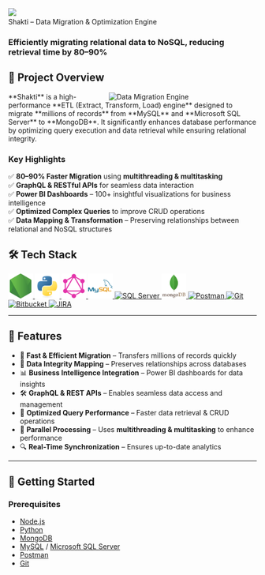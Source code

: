 <img src="https://github.com/user-attachments/assets/9ffaf857-2b5e-48ee-b741-bffb4301634b" width="1000"/>
<div align="center>
    <h1 style="display: inline;">Shakti – Data Migration & Optimization Engine</h1>
  <h3>Efficiently migrating relational data to NoSQL, reducing retrieval time by 80–90%</h3>
</div>

## 🚀 Project Overview  
<img align="right" alt="Data Migration Engine" width="300" margin-top="50%" src="https://github.com/user-attachments/assets/2a4ce6c1-9e58-4922-a882-2b73b4bc5119"/> 
**Shakti** is a high-performance **ETL (Extract, Transform, Load) engine** designed to migrate **millions of records** from **MySQL** and **Microsoft SQL Server** to **MongoDB**. It significantly enhances database performance by optimizing query execution and data retrieval while ensuring relational integrity.  

### **Key Highlights**  
✅ **80–90% Faster Migration** using **multithreading & multitasking**  
✅ **GraphQL & RESTful APIs** for seamless data interaction  
✅ **Power BI Dashboards** – 100+ insightful visualizations for business intelligence  
✅ **Optimized Complex Queries** to improve CRUD operations  
✅ **Data Mapping & Transformation** – Preserving relationships between relational and NoSQL structures  

## 🛠️ Tech Stack  

<p align="left">
 
  <a href="https://nodejs.org/" target="_blank"> 
    <img src="https://raw.githubusercontent.com/devicons/devicon/master/icons/nodejs/nodejs-original.svg" alt="Node.js" width="50" height="50"/> 
  </a>
  <a href="https://www.python.org/" target="_blank"> 
    <img src="https://raw.githubusercontent.com/devicons/devicon/master/icons/python/python-original.svg" alt="Python" width="50" height="50"/> 
  </a>
  <a href="https://graphql.org/" target="_blank"> 
    <img src="https://raw.githubusercontent.com/devicons/devicon/master/icons/graphql/graphql-plain.svg" alt="GraphQL" width="50" height="50"/> 
  </a>
  <a href="https://www.mysql.com/" target="_blank"> 
    <img src="https://raw.githubusercontent.com/devicons/devicon/master/icons/mysql/mysql-original-wordmark.svg" alt="MySQL" width="50" height="50"/> 
  </a>
  <a href="https://www.microsoft.com/en-us/sql-server" target="_blank"> 
    <img src="https://www.svgrepo.com/show/303229/microsoft-sql-server-logo.svg" alt="SQL Server" width="50" height="50"/> 
  </a>
  <a href="https://www.mongodb.com/" target="_blank"> 
    <img src="https://raw.githubusercontent.com/devicons/devicon/master/icons/mongodb/mongodb-original-wordmark.svg" alt="MongoDB" width="50" height="50"/> 
  </a>
  <a href="https://www.postman.com/" target="_blank"> 
    <img src="https://www.vectorlogo.zone/logos/getpostman/getpostman-icon.svg" alt="Postman" width="50" height="50"/> 
  </a>
  <a href="https://git-scm.com/" target="_blank"> 
    <img src="https://www.vectorlogo.zone/logos/git-scm/git-scm-icon.svg" alt="Git" width="50" height="50"/> 
  </a>
  <a href="https://bitbucket.org/" target="_blank"> 
    <img src="https://www.vectorlogo.zone/logos/bitbucket/bitbucket-icon.svg" alt="Bitbucket" width="50" height="50"/> 
  </a>
  <a href="https://www.atlassian.com/software/jira" target="_blank"> 
    <img src="https://www.vectorlogo.zone/logos/atlassian_jira/atlassian_jira-icon.svg" alt="JIRA" width="50" height="50"/> 
  </a>
</p>

---

## 📌 Features  

- 🔄 **Fast & Efficient Migration** – Transfers millions of records quickly  
- 🔗 **Data Integrity Mapping** – Preserves relationships across databases  
- 📊 **Business Intelligence Integration** – Power BI dashboards for data insights  
- 🛠 **GraphQL & REST APIs** – Enables seamless data access and management  
- 💾 **Optimized Query Performance** – Faster data retrieval & CRUD operations  
- 🚀 **Parallel Processing** – Uses **multithreading & multitasking** to enhance performance  
- 🔍 **Real-Time Synchronization** – Ensures up-to-date analytics  

---

## 🚀 Getting Started  

### **Prerequisites**  
- [Node.js](https://nodejs.org/)  
- [Python](https://www.python.org/)  
- [MongoDB](https://www.mongodb.com/)  
- [MySQL](https://www.mysql.com/) / [Microsoft SQL Server](https://www.microsoft.com/en-us/sql-server/)  
- [Postman](https://www.postman.com/)  
- [Git](https://git-scm.com/)  

